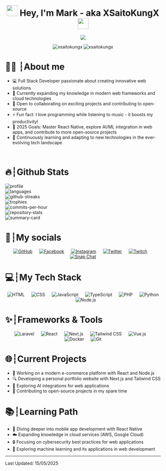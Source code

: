 <h1 align="center"><img src="https://media.giphy.com/media/hvRJCLFzcasrR4ia7z/giphy.gif" width="35"> Hey, I'm Mark - aka XSaitoKungX <img src="https://media.giphy.com/media/hvRJCLFzcasrR4ia7z/giphy.gif" width="35"></h1>
<p align="center">
  <a href="https://github.com/XSaitoKungX/readme-typing-svg"><img src="https://readme-typing-svg.herokuapp.com?lines=Full%20Stack%20Developer;Web%20Development%20Enthusiast;Always%20Learning%20New%20Technologies&center=true&width=500&height=50"></a>
</p>

<p align="center"> 
	<img src="https://img.shields.io/github/stars/XSaitoKungX?style=for-the-badge" alt="xsaitokungx" />
    <img src="https://img.shields.io/github/followers/XSaitoKungX?style=for-the-badge" alt="xsaitokungx" />
</p>

# 🙋‍♂️ ┆About me
- 💻 Full Stack Developer passionate about creating innovative web solutions
- 🚀 Currently expanding my knowledge in modern web frameworks and cloud technologies
- 🤝 Open to collaborating on exciting projects and contributing to open-source
- ⚡ Fun fact: I love programming while listening to music - it boosts my productivity!
- 🥅 2025 Goals: Master React Native, explore AI/ML integration in web apps, and contribute to more open-source projects
- 🌱 Continuously learning and adapting to new technologies in the ever-evolving tech landscape
<br>

# 🔥┆Github Stats
![profile]
<br>
![languages]
<br>
![github-streaks]
<br>
![trophies]
<br>
![commits-per-hour]
<br>
![repository-stats]
<br>
![summary-card]

[profile]: https://github-readme-stats.vercel.app/api?username=XSaitoKungX&show_icons=true&theme=github_dark&include_all_commits=true&count_private=true
[languages]: https://github-readme-stats.vercel.app/api/top-langs/?username=XSaitoKungX&show_icons=true&theme=github_dark&include_all_commits=true&count_private=true&layout=compact
[github-streaks]: https://github-readme-streak-stats.herokuapp.com/?user=XSaitoKungX&theme=github-dark-blue&hide_border=true
[trophies]: https://github-profile-trophy.vercel.app/?username=XSaitoKungX&theme=darkhub&margin-w=15&margin-h=15
[commits-per-hour]: https://github-profile-summary-cards.vercel.app/api/cards/productive-time?username=XSaitoKungX&theme=github_dark
[repository-stats]: https://github-readme-stats.vercel.app/api/pin/?username=XSaitoKungX&repo=XSaitoKungX&theme=github_dark
[summary-card]: https://github-profile-summary-cards.vercel.app/api/cards/profile-details?username=XSaitoKungX&theme=github_dark

# 📱┆My socials
<p align="center">
	<a href="https://github.com/XSaitoKungX"><img src="https://img.shields.io/badge/github-%23181717.svg?style=for-the-badge&logo=github&logoColor=white" alt="GitHub"/></a>
    &emsp;
	<a href="https://www.facebook.com/markung.np"><img src="https://img.shields.io/badge/facebook-%231877F2.svg?style=for-the-badge&logo=facebook&logoColor=white" alt="Facebook"/></a>
    &emsp;
	<a href="https://www.instagram.com/markung.np/"><img src="https://img.shields.io/badge/instagram-%23E4405F.svg?style=for-the-badge&logo=instagram&logoColor=white" alt="Instagram"/></a>
    &emsp;
	<a href="https://twitter.com/mark_reality"><img src="https://img.shields.io/badge/twitter-%2300acee.svg?style=for-the-badge&logo=twitter&logoColor=white" alt="Twitter"/></a>
    &emsp;
	<a href="https://www.twitch.tv/xsaitokungx"><img src="https://img.shields.io/badge/twitch-%232563eb.svg?style=for-the-badge" alt="Twitch"/></a>
    &emsp;
  <a href="https://nexgen-nexus.net"><img src="https://img.shields.io/badge/website-%232563eb.svg?style=for-the-badge" alt="Snap Chat"/></a>
</p>

# 💻┆My Tech Stack
<p align="center"> 
   <img alt="HTML" src="https://img.shields.io/badge/html-%23e44d25.svg?style=for-the-badge&logo=html5&logoColor=white">
  &emsp;
  <img alt="CSS" src="https://img.shields.io/badge/CSS-%23264de4.svg?style=for-the-badge&logo=css3&logoColor=white">
  &emsp;
  <img alt="JavaScript" src="https://img.shields.io/badge/JavaScript%20-%23F7DF1E.svg?style=for-the-badge&logo=javascript&logoColor=black">
  &emsp;
  <img alt="TypeScript" src="https://img.shields.io/badge/TypeScript-%233178C6.svg?style=for-the-badge&logo=typescript&logoColor=white">
  &emsp;
  <img alt="PHP" src="https://img.shields.io/badge/PHP%20-%23777bb3.svg?style=for-the-badge&logo=php&logoColor=white">
  &emsp;
  <img alt="Python" src="https://img.shields.io/badge/Python%20-%233776AB.svg?style=for-the-badge&logo=python&logoColor=white">
  &emsp;
  <img alt="Node.js" src="https://img.shields.io/badge/Node.js-%23339933.svg?style=for-the-badge&logo=node.js&logoColor=white">
</p>

# ✨┆Frameworks & Tools
<p align="center"> 
   <img alt="Laravel" src="https://img.shields.io/badge/Laravel-%23ff2d20.svg?style=for-the-badge&logo=laravel&logoColor=white">
  &emsp;
  <img alt="React" src="https://img.shields.io/badge/React-%2361DAFB.svg?style=for-the-badge&logo=react&logoColor=black">
  &emsp;
  <img alt="Next.js" src="https://img.shields.io/badge/Next.js-%23000000.svg?style=for-the-badge&logo=next.js&logoColor=white">
  &emsp;
  <img alt="Tailwind CSS" src="https://img.shields.io/badge/Tailwind-%2306B6D4.svg?style=for-the-badge&logo=tailwindcss&logoColor=white">
  &emsp;
  <img alt="Vue.js" src="https://img.shields.io/badge/Vue.js-%234FC08D.svg?style=for-the-badge&logo=vue.js&logoColor=white">
  &emsp;
  <img alt="Docker" src="https://img.shields.io/badge/Docker-%232496ED.svg?style=for-the-badge&logo=docker&logoColor=white">
  &emsp;
  <img alt="Git" src="https://img.shields.io/badge/Git-%23F05032.svg?style=for-the-badge&logo=git&logoColor=white">
</p>

# 🌐┆Current Projects

- 🚀 Working on a modern e-commerce platform with React and Node.js
- 🔍 Developing a personal portfolio website with Next.js and Tailwind CSS
- 🤖 Exploring AI integrations for web applications
- 🌱 Contributing to open-source projects in my spare time

# 📚┆Learning Path

- 📱 Diving deeper into mobile app development with React Native
- ☁️ Expanding knowledge in cloud services (AWS, Google Cloud)
- 🔒 Focusing on cybersecurity best practices for web applications
- 🧠 Exploring machine learning and its applications in web development

-----
Last Updated: 15/05/2025
